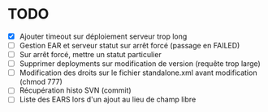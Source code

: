 TODO
====

- [X] Ajouter timeout sur déploiement serveur trop long
- [ ] Gestion EAR et serveur statut sur arrêt forcé (passage en FAILED)
- [ ] Sur arrêt forcé, mettre un statut particulier
- [ ] Supprimer deployments sur modification de version (requête trop large)
- [ ] Modification des droits sur le fichier standalone.xml avant modification (chmod 777)
- [ ] Récupération histo SVN (commit)
- [ ] Liste des EARS lors d'un ajout au lieu de champ libre
